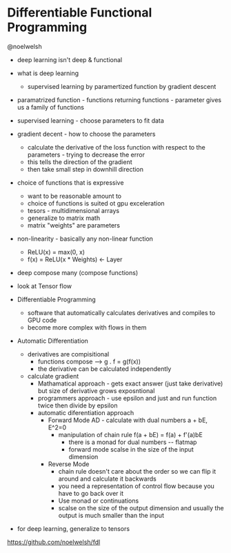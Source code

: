 # Differentiable Functional Programming

@noelwelsh

* deep learning isn't deep & functional

* what is deep learning
  * supervised learning by paramertized function by gradient descent

* paramatrized function - functions returning functions - parameter gives us a family of functions
* supervised learning - choose parameters to fit data
* gradient decent - how to choose the parameters
    * calculate the derivative of the loss function with respect to the parameters - trying to decrease the error
    * this tells the direction of the gradient
    * then take small step in downhill direction

* choice of functions that is expressive
  * want to be reasonable amount to 
  * choice of functions is suited ot gpu exceleration
  * tesors - multidimensional arrays
  * generalize to matrix math
  * matrix "weights" are parameters

* non-linearity - basically any non-linear function
  * ReLU(x) = max(0, x)
  * f(x) = ReLU(x * Weights)  <- Layer
* deep compose many (compose functions)

* look at Tensor flow

* Differentiable Programming
  * software that automatically calculates derivatives and compiles to GPU code
  * become more complex with flows in them


* Automatic Differentiation
  * derivatives are compisitional
    * functions compose --> g . f = g(f(x))
    * the derivative can be calculated independently
  * calculate gradient
    * Mathamatical approach - gets exact answer (just take derivative) but size of derivative grows exposntional
    * programmers approach - use epsilon and just and run function twice then divide by epsilon
    * automatic diferentiation approach
      * Forward Mode AD - calculate with dual numbers
        a + bE,  E^2=0
        * manipulation of chain rule
          f(a + bE) = f(a) + f'(a)bE
          * there is a monad for dual numbers -- flatmap
          * forward mode scalse in the size of the input dimension
      * Reverse Mode 
        * chain rule doesn't care about the order so we can flip it around and calculate it backwards
        * you need a representation of control flow because you have to go back over it
        * Use monad or continuations
        * scalse on the size of the output dimension and usually the output is much smaller than the input

* for deep learning, generalize to tensors

https://github.com/noelwelsh/fdl








